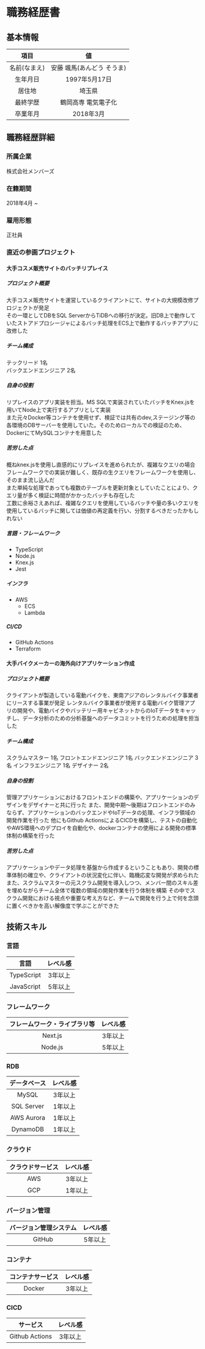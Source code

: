 # 職務経歴書

## 基本情報

|項目|値|
| :---: | :---: |
|名前(なまえ)|安藤 颯馬(あんどう そうま)|
|生年月日|1997年5月17日|
|居住地|埼玉県|
|最終学歴|鶴岡高専 電気電子化|
|卒業年月|2018年3月|

## 職務経歴詳細

### 所属企業

株式会社メンバーズ

### 在籍期間

2018年4月 ~

### 雇用形態

正社員

### 直近の参画プロジェクト

#### 大手コスメ販売サイトのバッチリプレイス

##### プロジェクト概要

大手コスメ販売サイトを運営しているクライアントにて、サイトの大規模改修プロジェクトが発足  
その一環としてDBをSQL ServerからTiDBへの移行が決定。旧DB上で動作していたストアドプロシージャによるバッチ処理をECS上で動作するバッチアプリに改修した  

##### チーム構成

テックリード 1名  
バックエンドエンジニア 2名

##### 自身の役割

リプレイスのアプリ実装を担当。MS SQLで実装されていたバッチをKnex.jsを用いてNode上で実行するアプリとして実装  
また元々Docker等コンテナを使用せず、検証では共有のdev,ステージング等の各環境のDBサーバーを使用していた。そのためローカルでの検証のため、DockerにてMySQLコンテナを用意した

##### 苦労した点

概ねknex.jsを使用し直感的にリプレイスを進められたが、複雑なクエリの場合フレームワークでの実装が難しく、既存の生クエリをフレームワークを使用し、そのまま流し込んだ  
また単純な処理であっても複数のテーブルを更新対象としていたことにより、クエリ量が多く検証に時間がかかったバッチも存在した  
工数に余裕さえあれば、複雑なクエリを使用しているバッチや量の多いクエリを使用しているバッチに関しては価値の再定義を行い、分割するべきだったかもしれない

##### 言語・フレームワーク

- TypeScript
- Node.js
- Knex.js
- Jest

##### インフラ

- AWS
  - ECS
  - Lambda
  
##### CI/CD

- GitHub Actions
- Terraform

#### 大手バイクメーカーの海外向けアプリケーション作成

##### プロジェクト概要

クライアントが製造している電動バイクを、東南アジアのレンタルバイク事業者にリースする事業が発足
レンタルバイク事業者が使用する電動バイク管理アプリの開発や、電動バイクやバッテリー用キャビネットからのIoTデータをキャッチし、データ分析のための分析基盤へのデータコミットを行うための処理を担当した

##### チーム構成

スクラムマスター 1名
フロントエンドエンジニア 1名
バックエンドエンジニア 3名
インフラエンジニア 1名
デザイナー 2名

##### 自身の役割

管理アプリケーションにおけるフロントエンドの構築や、アプリケーションのデザインをデザイナーと共に行った
また、開発中期～後期はフロントエンドのみならず、アプリケーションのバックエンドやIoTデータの処理、インフラ領域の開発作業を行った
他にもGithub ActionsによるCICDを構築し、テストの自動化やAWS環境へのデプロイを自動化や、dockerコンテナの使用による開発の標準体制の構築を行った

##### 苦労した点

アプリケーションやデータ処理を基盤から作成するということもあり、開発の標準体制の確立や、クライアントの状況変化に伴い、臨機応変な開発が求められた
また、スクラムマスターの元スクラム開発を導入しつつ、メンバー間のスキル差を埋めながらチーム全体で複数の領域の開発作業を行う体制を構築
その中でスクラム開発における視点や重要な考え方など、チームで開発を行う上で何を念頭に置くべきかを高い解像度で学ぶことができた

## 技術スキル

### 言語

|言語|レベル感|
| :---: | :---: |
|TypeScript|3年以上|
|JavaScript|5年以上|

### フレームワーク

|フレームワーク・ライブラリ等|レベル感|
| :---: | :---: |
|Next.js|3年以上|
|Node.js|5年以上|

### RDB

|データベース|レベル感|
| :---: | :---: |
|MySQL|3年以上|
|SQL Server|1年以上|
|AWS Aurora|1年以上|
|DynamoDB|1年以上|

### クラウド

|クラウドサービス|レベル感|
| :---: | :---: |
|AWS|3年以上|
|GCP|1年以上|

### バージョン管理

|バージョン管理システム|レベル感|
| :---: | :---: |
|GitHub|5年以上|

### コンテナ

|コンテナサービス|レベル感|
| :---: | :---: |
|Docker|3年以上|

### CICD

|サービス|レベル感|
| :---: | :---: |
|Github Actions|3年以上|
